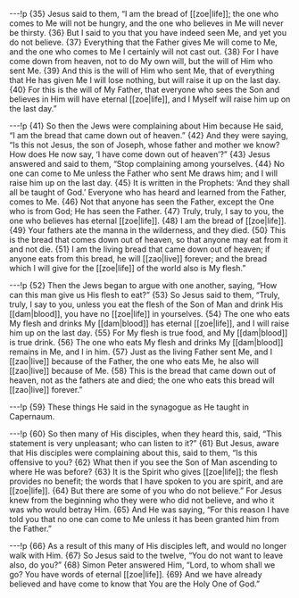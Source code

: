 ---!p
{35} Jesus said to them, “I am the bread of [[zoe|life]]; the one who comes to Me will not be hungry, and the one who believes in Me will never be thirsty. {36} But I said to you that you have indeed seen Me, and yet you do not believe. {37} Everything that the Father gives Me will come to Me, and the one who comes to Me I certainly will not cast out. {38} For I have come down from heaven, not to do My own will, but the will of Him who sent Me. {39} And this is the will of Him who sent Me, that of everything that He has given Me I will lose nothing, but will raise it up on the last day. {40} For this is the will of My Father, that everyone who sees the Son and believes in Him will have eternal [[zoe|life]], and I Myself will raise him up on the last day.”

---!p
{41} So then the Jews were complaining about Him because He said, “I am the bread that came down out of heaven.” {42} And they were saying, “Is this not Jesus, the son of Joseph, whose father and mother we know? How does He now say, ‘I have come down out of heaven’?” {43} Jesus answered and said to them, “Stop complaining among yourselves. {44} No one can come to Me unless the Father who sent Me draws him; and I will raise him up on the last day. {45} It is written in the Prophets: ‘And they shall all be taught of God.’ Everyone who has heard and learned from the Father, comes to Me. {46} Not that anyone has seen the Father, except the One who is from God; He has seen the Father. {47} Truly, truly, I say to you, the one who believes has eternal [[zoe|life]]. {48} I am the bread of [[zoe|life]]. {49} Your fathers ate the manna in the wilderness, and they died. {50} This is the bread that comes down out of heaven, so that anyone may eat from it and not die. {51} I am the living bread that came down out of heaven; if anyone eats from this bread, he will [[zao|live]] forever; and the bread which I will give for the [[zoe|life]] of the world also is My flesh.”

---!p
{52} Then the Jews began to argue with one another, saying, “How can this man give us His flesh to eat?” {53} So Jesus said to them, “Truly, truly, I say to you, unless you eat the flesh of the Son of Man and drink His [[dam|blood]], you have no [[zoe|life]] in yourselves. {54} The one who eats My flesh and drinks My [[dam|blood]] has eternal [[zoe|life]], and I will raise him up on the last day. {55} For My flesh is true food, and My [[dam|blood]] is true drink. {56} The one who eats My flesh and drinks My [[dam|blood]] remains in Me, and I in him. {57} Just as the living Father sent Me, and I [[zao|live]] because of the Father, the one who eats Me, he also will [[zao|live]] because of Me. {58} This is the bread that came down out of heaven, not as the fathers ate and died; the one who eats this bread will [[zao|live]] forever.”

---!p
{59} These things He said in the synagogue as He taught in Capernaum.

---!p
{60} So then many of His disciples, when they heard this, said, “This statement is very unpleasant; who can listen to it?” {61} But Jesus, aware that His disciples were complaining about this, said to them, “Is this offensive to you? {62} What then if you see the Son of Man ascending to where He was before? {63} It is the Spirit who gives [[zoe|life]]; the flesh provides no benefit; the words that I have spoken to you are spirit, and are [[zoe|life]]. {64} But there are some of you who do not believe.” For Jesus knew from the beginning who they were who did not believe, and who it was who would betray Him. {65} And He was saying, “For this reason I have told you that no one can come to Me unless it has been granted him from the Father.”

---!p
{66} As a result of this many of His disciples left, and would no longer walk with Him. {67} So Jesus said to the twelve, “You do not want to leave also, do you?” {68} Simon Peter answered Him, “Lord, to whom shall we go? You have words of eternal [[zoe|life]]. {69} And we have already believed and have come to know that You are the Holy One of God.”